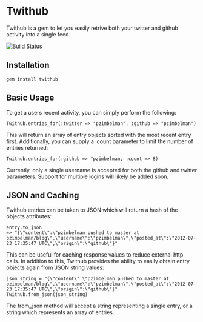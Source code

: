 
# Twithub

Twithub is a gem to let you easily retrive both your twitter and github activity into a single feed.

[![Build Status](https://secure.travis-ci.org/pzimbelman/twithub.png?branch=master)](http://travis-ci.org/pzimbelman/twithub)

## Installation

    gem install twithub

## Basic Usage

To get a users recent activity, you can simply perform the following:

    Twithub.entries_for(:twitter => "pzimbelman", :github => "pzimbelman")

This will return an array of entry objects sorted with the most recent entry first. Additionally, you can supply a :count parameter to limit the number of entries returned:

    Twithub.entries_for(:github => "pzimbelman, :count => 8)

Currently, only a single username is accepted for both the github and twitter parameters. Support for multiple logins will likely be added soon.

## JSON and Caching

Twithub entries can be taken to JSON which will return a hash of the objects attributes:

    entry.to_json
    => "{\"content\":\"pzimbelman pushed to master at pzimbelman/blog\",\"username\":\"pzimbelman\",\"posted_at\":\"2012-07-23 17:35:47 UTC\",\"origin\":\"github\"}"

This can be useful for caching response values to reduce external http calls. In addition to this, Twithub provides the ability to easily obtain entry objects again from JSON string values:

    json_string = "{\"content\":\"pzimbelman pushed to master at pzimbelman/blog\",\"username\":\"pzimbelman\",\"posted_at\":\"2012-07-23 17:35:47 UTC\",\"origin\":\"github\"}"
    Twithub.from_json(json_string)

The from_json method will accept a string representing a single entry, or a string which represents an array of entries. 

